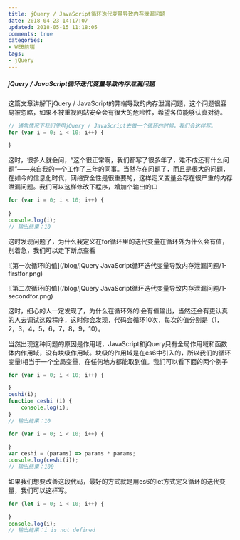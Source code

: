 ```yaml
---
title: jQuery / JavaScript循环迭代变量导致内存泄漏问题
date: 2018-04-23 14:17:07
updated: 2018-05-15 11:18:05
comments: true
categories:
- WEB前端
tags:
- jQuery
---
```


##### jQuery / JavaScript循环迭代变量导致内存泄漏问题

这篇文章讲解下jQuery / JavaScript的弊端导致的内存泄漏问题，这个问题很容易被忽略，如果不被重视网站安全会有很大的危险性，希望各位能够认真对待。

```javascript
// 通常情况下我们使用jQuery / JavaScript去做一个循环的时候，我们会这样写。
for (var i = 0; i < 10; i++) {
    
}
```

这时，很多人就会问，“这个很正常啊，我们都写了很多年了，难不成还有什么问题”——来自我的一个工作了三年的同事。当然存在问题了，而且是很大的问题，在如今的信息化时代，网络安全性是很重要的，这样定义变量会存在很严重的内存泄漏问题。我们可以这样修改下程序，增加个输出的口

```javascript
for (var i = 0; i < 10; i++) {
    
}
console.log(i);
// 输出结果：10
```

这时发现问题了，为什么我定义在for循环里的迭代变量在循环外为什么会有值，别着急，我们可以走下断点查看

![第一次循环i的值](/blog/jQuery  JavaScript循环迭代变量导致内存泄漏问题/1-firstfor.png)

![第二次循环i的值](/blog/jQuery  JavaScript循环迭代变量导致内存泄漏问题/1-secondfor.png)

这时，细心的人一定发现了，为什么在循环外的i会有值输出，当然还会有更认真的人去调试这段程序，这时你会发现，代码会循环10次，每次的值分别是（1，2，3，4，5，6，7，8，9，10）。

当然出现这种问题的原因是作用域，JavaScript和jQuery只有全局作用域和函数体内作用域，没有块级作用域。块级的作用域是在es6中引入的，所以我们的循环变量i相当于一个全局变量，在任何地方都能取到值。我们可以看下面的两个例子

```javascript
for (var i = 0; i < 10; i++) {

}
ceshi(i);
function ceshi (i) {
	console.log(i);
}
// 输出结果：10
```

```javascript
for (var i = 0; i < 10; i++) {
    
}
var ceshi = (params) => params * params;
console.log(ceshi(i));
// 输出结果：100
```

如果我们想要改善这段代码，最好的方式就是用es6的let方式定义循环的迭代变量，我们可以这样写。

```javascript
for (let i = 0; i < 10; i++) {
    
}
console.log(i);
// 输出结果：i is not defined
```
